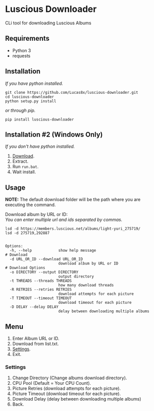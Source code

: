 # Luscious Downloader
CLi tool for downloading Luscious Albums

## Requirements
* Python 3
* requests

## Installation
*If you have python installed.*
<pre><code>git clone https://github.com/Lucas8x/luscious-downloader.git
cd luscious-downloader
python setup.py install
</code></pre>
*or through pip.*
<pre><code>pip install luscious-downloader
</code></pre>

## Installation #2 (Windows Only)
*If you don't have python installed.*
1. [Download](https://github.com/Lucas8x/luscious-downloader/archive/master.zip).
2. Extract.
3. Run `run.bat`.
4. Wait install.

## Usage
**NOTE:** The default download folder will be the path where you are executing the command.

Download album by URL or ID:\
*You can enter multiple url and ids separated by commas.*
<pre><code>lsd -d https://members.luscious.net/albums/light-yuri_275719/
lsd -d 275719,292887
</code></pre>

<pre><code>
Options:
  -h, --help            show help message
# Download
  -d URL_OR_ID --download URL_OR_ID
                        download album by URL or ID
# Download Options
  -o DIRECTORY --output DIRECTORY       
                        output directory
  -t THREADS --threads THREADS
                        how many download threads
  -R RETRIES --retries RETRIES
                        download attempts for each picture
  -T TIMEOUT --timeout TIMEOUT
                        download timeout for each picture
  -D DELAY --delay DELAY
                        delay between downloading multiple albums
</code></pre>

## Menu
1. Enter Album URL or ID.
2. Download from list.txt.
3. [Settings](#settings).
0. Exit.

### Settings
1. Change Directory (Change albums download directory).
2. CPU Pool (Default = Your CPU Count).
3. Picture Retries (download attempts for each picture).
4. Picture Timeout (download timeout for each picture).
5. Download Delay (delay between downloading multiple albums)
0. Back.
